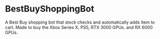 # BestBuyShoppingBot
A Best Buy shopping bot that stock checks and automatically adds item to cart. Made  to buy the Xbox Series X, PS5, RTX 3000 GPUs. and RX 6000 GPUs.
